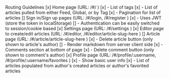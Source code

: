 Routing Guidelines
[x] Home page (URL: /#/ )
 [x] - List of tags
 [x] - List of articles pulled from either Feed, Global, or by Tag
 [x] - Pagination for list of articles
[] Sign in/Sign up pages (URL: /#/login, /#/register )
 [x] - Uses JWT (store the token in localStorage)
 [] - Authentication can be easily switched to session/cookie based
[x] Settings page (URL: /#/settings )
[x] Editor page to create/edit articles (URL: /#/editor, /#/editor/article-slug-here )
[] Article page (URL: /#/article/article-slug-here )
 [x] - Delete article button (only shown to article's author)
 [] - Render markdown from server client side
 [x] - Comments section at bottom of page
 [x] - Delete comment button (only shown to comment's author)
[x] Profile page (URL: /#/profile/:username, /#/profile/:username/favorites )
 [x] - Show basic user info
 [x] - List of articles populated from author's created articles or author's favorited articles